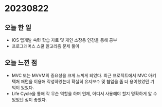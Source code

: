 # 20230822
## 오늘 한 일
- iOS 앱개발 숙련 학습 자료 및 개인 소장용 인강을 통해 공부
- 프로그래머스 스쿨 알고리즘 문제 풀이

## 오늘 느낀 점
- MVC 또는 MVVM의 중요성을 크게 느끼게 되었다. 최근 프로젝트에서 MVC 아키텍처 패턴을 이용해 작성하였는데 확실히 유지보수 및 협업을 좀 더 용이했었던 기억이 있었다.
- Life Cycle을 통해 각 무슨 역할을 하며 언제, 어디서 사용해야 할지 명확하게 알 수 있었던 점이 좋았다.
